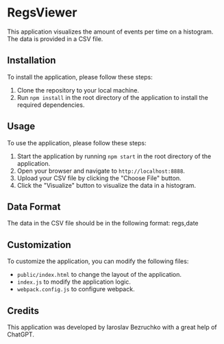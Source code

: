 # RegsViewer

This application visualizes the amount of events per time on a histogram. The data is provided in a CSV file.

## Installation

To install the application, please follow these steps:

1. Clone the repository to your local machine.
2. Run `npm install` in the root directory of the application to install the required dependencies.

## Usage

To use the application, please follow these steps:

1. Start the application by running `npm start` in the root directory of the application.
2. Open your browser and navigate to `http://localhost:8888`.
3. Upload your CSV file by clicking the "Choose File" button.
4. Click the "Visualize" button to visualize the data in a histogram.

## Data Format

The data in the CSV file should be in the following format:
regs,date

## Customization

To customize the application, you can modify the following files:

- `public/index.html` to change the layout of the application.
- `index.js` to modify the application logic.
- `webpack.config.js` to configure webpack.

## Credits

This application was developed by Iaroslav Bezruchko with a great help of ChatGPT.
